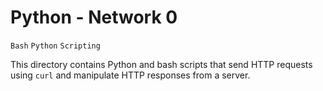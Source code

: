 # Python - Network 0
`Bash` `Python` `Scripting`
<br/>

This directory contains Python and bash scripts that send HTTP requests
using `curl` and manipulate HTTP responses from a server.
